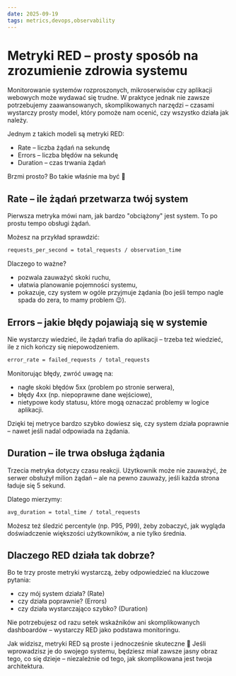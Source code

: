 ```yaml
---
date: 2025-09-19
tags: metrics,devops,observability
---
```

# Metryki RED – prosty sposób na zrozumienie zdrowia systemu

Monitorowanie systemów rozproszonych, mikroserwisów czy aplikacji webowych może wydawać się trudne. W praktyce jednak nie zawsze potrzebujemy zaawansowanych, skomplikowanych narzędzi – czasami wystarczy prosty model, który pomoże nam ocenić, czy wszystko działa jak należy.

Jednym z takich modeli są metryki RED:
* Rate – liczba żądań na sekundę
* Errors – liczba błędów na sekundę
* Duration – czas trwania żądań

Brzmi prosto? Bo takie właśnie ma być 🙂

## Rate – ile żądań przetwarza twój system

Pierwsza metryka mówi nam, jak bardzo "obciążony" jest system. To po prostu tempo obsługi żądań.

Możesz na przykład sprawdzić:

```bash
requests_per_second = total_requests / observation_time
```

Dlaczego to ważne?
* pozwala zauważyć skoki ruchu,
* ułatwia planowanie pojemności systemu,
* pokazuje, czy system w ogóle przyjmuje żądania (bo jeśli tempo nagle spada do zera, to mamy problem 😉).

## Errors – jakie błędy pojawiają się w systemie

Nie wystarczy wiedzieć, ile żądań trafia do aplikacji – trzeba też wiedzieć, ile z nich kończy się niepowodzeniem.

```bash
error_rate = failed_requests / total_requests
```

Monitorując błędy, zwróć uwagę na:
* nagłe skoki błędów 5xx (problem po stronie serwera),
* błędy 4xx (np. niepoprawne dane wejściowe),
* nietypowe kody statusu, które mogą oznaczać problemy w logice aplikacji.

Dzięki tej metryce bardzo szybko dowiesz się, czy system działa poprawnie – nawet jeśli nadal odpowiada na żądania.

## Duration – ile trwa obsługa żądania

Trzecia metryka dotyczy czasu reakcji. Użytkownik może nie zauważyć, że serwer obsłużył milion żądań – ale na pewno zauważy, jeśli każda strona ładuje się 5 sekund.

Dlatego mierzymy:

```bash
avg_duration = total_time / total_requests
```

Możesz też śledzić percentyle (np. P95, P99), żeby zobaczyć, jak wygląda doświadczenie większości użytkowników, a nie tylko średnia.

## Dlaczego RED działa tak dobrze?

Bo te trzy proste metryki wystarczą, żeby odpowiedzieć na kluczowe pytania:
* czy mój system działa? (Rate)
* czy działa poprawnie? (Errors)
* czy działa wystarczająco szybko? (Duration)

Nie potrzebujesz od razu setek wskaźników ani skomplikowanych dashboardów – wystarczy RED jako podstawa monitoringu.

Jak widzisz, metryki RED są proste i jednocześnie skuteczne 🙂
Jeśli wprowadzisz je do swojego systemu, będziesz miał zawsze jasny obraz tego, co się dzieje – niezależnie od tego, jak skomplikowana jest twoja architektura.
